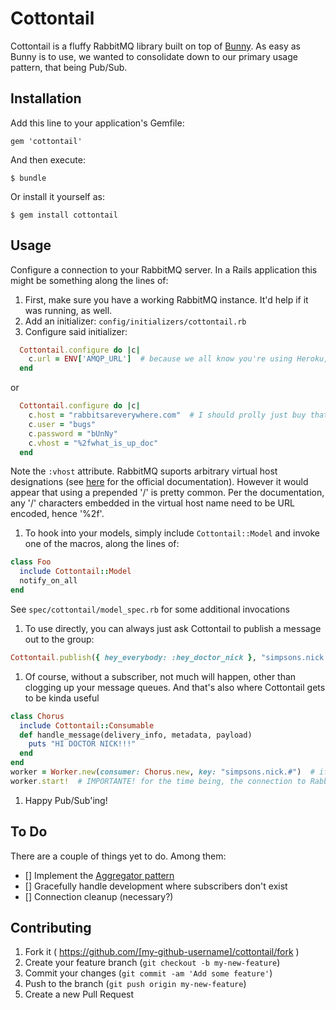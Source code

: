 # Cottontail

Cottontail is a fluffy RabbitMQ library built on top of [Bunny](https://github.com/ruby-amqp/bunny).  As easy as Bunny is to use, we wanted to consolidate down to our primary usage pattern, that being Pub/Sub.

## Installation

Add this line to your application's Gemfile:

    gem 'cottontail'

And then execute:

    $ bundle

Or install it yourself as:

    $ gem install cottontail

## Usage

Configure a connection to your RabbitMQ server.  In a Rails application this might be something along the lines of:

1. First, make sure you have a working RabbitMQ instance.  It'd help if it was running, as well.
1. Add an initializer: `config/initializers/cottontail.rb`
1. Configure said initializer:

  ```ruby
    Cottontail.configure do |c|
      c.url = ENV['AMQP_URL']  # because we all know you're using Heroku, too...
    end
  ```

  or

  ```ruby
    Cottontail.configure do |c|
      c.host = "rabbitsareverywhere.com"  # I should prolly just buy that domain right now...
      c.user = "bugs"
      c.password = "bUnNy"
      c.vhost = "%2fwhat_is_up_doc"
    end
  ```

  Note the `:vhost` attribute.  RabbitMQ suports arbitrary virtual host designations (see [here](http://www.rabbitmq.com/uri-spec.html) for the official documentation).  However it would appear that using a prepended '/' is pretty common.  Per the documentation, any '/' characters embedded in the virtual host name need to be URL encoded, hence '%2f'.

1. To hook into your models, simply include `Cottontail::Model` and invoke one of the macros, along the lines of:

  ```ruby
  class Foo
    include Cottontail::Model
    notify_on_all
  end
  ```

  See `spec/cottontail/model_spec.rb` for some additional invocations

1. To use directly, you can always just ask Cottontail to publish a message out to the group:

  ```ruby
  Cottontail.publish({ hey_everybody: :hey_doctor_nick }, "simpsons.nick.arrived")
  ```

1. Of course, without a subscriber, not much will happen, other than clogging up your message queues.  And that's also where Cottontail gets to be kinda useful

  ```ruby
  class Chorus
    include Cottontail::Consumable
    def handle_message(delivery_info, metadata, payload)
      puts "HI DOCTOR NICK!!!"
    end
  end
  worker = Worker.new(consumer: Chorus.new, key: "simpsons.nick.#")  # if you don't know the '#' is a RabbitMQ wildcard
  worker.start!  # IMPORTANTE! for the time being, the connection to RabbitMQ must be initiated explicitly
  ```

1. Happy Pub/Sub'ing!


## To Do

There are a couple of things yet to do.  Among them:

- [] Implement the [Aggregator pattern](http://www.eaipatterns.com/Aggregator.html)
- [] Gracefully handle development where subscribers don't exist
- [] Connection cleanup (necessary?)

## Contributing

1. Fork it ( https://github.com/[my-github-username]/cottontail/fork )
2. Create your feature branch (`git checkout -b my-new-feature`)
3. Commit your changes (`git commit -am 'Add some feature'`)
4. Push to the branch (`git push origin my-new-feature`)
5. Create a new Pull Request

